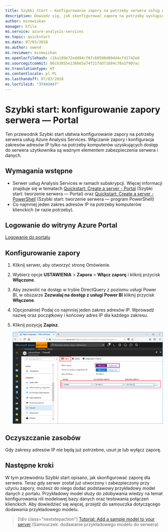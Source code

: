 ```yaml
---
title: Szybki Start — Konfigurowanie zapory na potrzeby serwera usług Analysis Services na platformie Azure | Microsoft Docs
description: Dowiedz się, jak skonfigurować zaporę na potrzeby wystąpienia serwera usług Analysis Services na platformie Azure.
author: minewiskan
manager: kfile
ms.service: azure-analysis-services
ms.topic: quickstart
ms.date: 07/03/2018
ms.author: owend
ms.reviewer: minewiskan
ms.openlocfilehash: c16a189e72edd94cf6fc60580d89dd4cfd1742e8
ms.sourcegitcommit: 86cb3855e1368e5a74f21fdd71684c78a1f907ac
ms.translationtype: HT
ms.contentlocale: pl-PL
ms.lasthandoff: 07/03/2018
ms.locfileid: "37443447"
---
```

# <a name="quickstart-configure-server-firewall---portal"></a>Szybki start: konfigurowanie zapory serwera — Portal

Ten przewodnik Szybki start ułatwia konfigurowanie zapory na potrzeby serwera usług Azure Analysis Services. Włączanie zapory i konfiguracja zakresów adresów IP tylko na potrzeby komputerów uzyskujących dostęp do serwera użytkownika są ważnym elementem zabezpieczenia serwera i danych.

## <a name="prerequisites"></a>Wymagania wstępne

- Serwer usług Analysis Services w ramach subskrypcji. Więcej informacji znajduje się w tematach [Quickstart: Create a server - Portal](analysis-services-create-server.md) (Szybki start: tworzenie serwera — Portal) oraz [Quickstart: Create a server - PowerShell](analysis-services-create-powershell.md) (Szybki start: tworzenie serwera — program PowerShell)
- Co najmniej jeden zakres adresów IP na potrzeby komputerów klienckich (w razie potrzeby).

## <a name="log-in-to-the-azure-portal"></a>Logowanie do witryny Azure Portal 

[Logowanie do portalu](https://portal.azure.com)

## <a name="configure-a-firewall"></a>Konfigurowanie zapory

1. Kliknij serwer, aby otworzyć stronę Omówienie. 
2. Wybierz opcje **USTAWIENIA** > **Zapora** > **Włącz zaporę** i kliknij przycisk **Włączone**.
3. Aby zezwolić na dostęp w trybie DirectQuery z poziomu usługi Power BI, w obszarze **Zezwalaj na dostęp z usługi Power BI** kliknij przycisk **Włączone**.  
4. (Opcjonalnie) Podaj co najmniej jeden zakres adresów IP. Wprowadź nazwę oraz początkowy i końcowy adres IP dla każdego zakresu. 
5. Kliknij pozycję **Zapisz**.

     ![Ustawienia zapory](./media/analysis-services-qs-firewall/aas-qs-firewall.png)

## <a name="clean-up-resources"></a>Oczyszczanie zasobów

Gdy zakresy adresów IP nie będą już potrzebne, usuń je lub wyłącz zaporę.

## <a name="next-steps"></a>Następne kroki
W tym przewodniu Szybki start opisano, jak skonfigurować zaporę dla serwera. Teraz gdy serwer został już utworzony i zabezpieczony przy użyciu zapory, możesz do niego dodać podstawowy przykładowy model danych z portalu. Przykładowy model służy do zdobywania wiedzy na temat konfigurowania ról modelowej bazy danych oraz testowania połączeń klienckich. Aby dowiedzieć się więcej, przejdź do samouczka dotyczącego dodawania przykładowego modelu.

> [!div class="nextstepaction"]
> [Tutorial: Add a sample model to your server](analysis-services-create-sample-model.md) (Samouczek: dodawanie przykładowego modelu do serwera)
